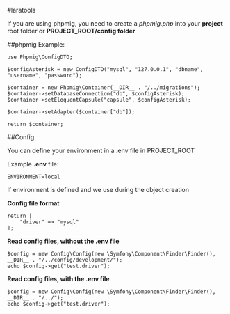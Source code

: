 #laratools


If you are using phpmig, you need to create a *phpmig.php* into your **project** root folder or **PROJECT_ROOT/config folder**

 ##phpmig
 Example:

```<php>
use Phpmig\ConfigDTO;

$configAsterisk = new ConfigDTO("mysql", "127.0.0.1", "dbname", "username", "password");

$container = new Phpmig\Container(__DIR__ . "/../migrations");
$container->setDatabaseConnection("db", $configAsterisk);
$container->setEloquentCapsule("capsule", $configAsterisk);

$container->setAdapter($container["db"]);

return $container;

```

##Config

You can define your environment in a .env file in PROJECT_ROOT

Example **.env** file:
```
ENVIRONMENT=local
```

If environment is defined and we use during the object creation

**Config file format**
```
return [
    "driver" => "mysql"
];
```

**Read config files, without the .env file**
```
$config = new Config\Config(new \Symfony\Component\Finder\Finder(), __DIR__ . "/../config/development/");
echo $config->get("test.driver");
```

**Read config files, with the .env file**
```
$config = new Config\Config(new \Symfony\Component\Finder\Finder(), __DIR__ . "/../");
echo $config->get("test.driver");
```
